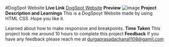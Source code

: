 #DogSpot Website
**Live Link**
 [DogSpot Website](https://dog-spot-dp1108.netlify.app/)
 **Preview**
 ![image](images/all-devices-black.png)
**Project Description and Learnings**
This is a DogSpoyt Website made by using HTML  CSS .Hope you like it.

Learned about how to make responsive and breakpoints.
**Time Taken**
This project took me around 10 hours to complete this project
**Feedback**
If you have any feedback please reach me at 
[durgaprasadachana1108@gamil.com](durgaprasadachana1108@gamil.com)
